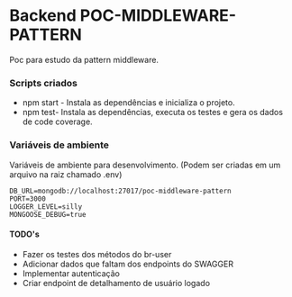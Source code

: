 # Backend POC-MIDDLEWARE-PATTERN

Poc para estudo da pattern middleware.

### Scripts criados
* npm start - Instala as dependências e inicializa o projeto.
* npm test- Instala as dependências, executa os testes e gera os dados de code coverage.

### Variáveis de ambiente
Variáveis de ambiente para desenvolvimento. (Podem ser criadas em um arquivo na raiz chamado .env)
```
DB_URL=mongodb://localhost:27017/poc-middleware-pattern
PORT=3000
LOGGER_LEVEL=silly
MONGOOSE_DEBUG=true
```
#### TODO's
* Fazer os testes dos métodos do br-user
* Adicionar dados que faltam dos endpoints do SWAGGER
* Implementar autenticação
* Criar endpoint de detalhamento de usuário logado
